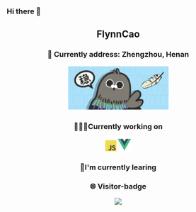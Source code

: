 ### Hi there 👋

<div align="center">
  
## FlynnCao

</div>


<div align="center">
  
<!--<img width="400" src="https://github-readme-stats.vercel.app/api?username=FlynnCao&show_icons=true&title_color=fff&icon_color=79ff97&text_color=9f9f9f&bg_color=151515">-->

</div>




<div align="center">
  
### 📍 Currently address: Zhengzhou, Henan

</div>

<div align="center">
  
![GuGuGu](https://raw.githubusercontent.com/yinghualuowu/yinghualuowu/master/pic/gugu.png)

<div align="center">

### 👨🏻‍💻Currently working on

</div>

<div align="center">

<img height="25" src="https://raw.githubusercontent.com/github/explore/ccc16358ac4530c6a69b1b80c7223cd2744dea83/topics/javascript/javascript.png">
<img height="30" src="https://raw.githubusercontent.com/github/explore/ccc16358ac4530c6a69b1b80c7223cd2744dea83/topics/vue/vue.png">

</div>

<div align="center">

### 💙I'm currently learing

</div>

<div align="center">



</div>

<div align="center">

### 🌐 Visitor-badge

</div>

<div align="center">

![](https://visitor-badge.glitch.me/badge?page_id=FlynnCao.FlynnCao)

</div>


